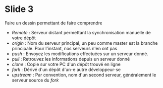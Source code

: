 # Slide 3

Faire un dessin permettant de faire comprendre

- *Remote* : Serveur distant permettant la synchronisation manuelle de votre dépôt
- *origin* : Nom du serveur principal, un peu comme master est la branche principale. Pour l'instant, nos serveurs n'en ont pas
- *push* : Envoyez les modifications effectuées sur un serveur donné.
- *pull* : Retrouvez les informations depuis un serveur donné
- *clone* : Copie sur votre PC d'un dépôt trouvé en ligne
- *fork* : Dérivé d'un dépôt d'un-e autre développeur-se
- *upstream* : Par convention, nom d'un second serveur, généralement le serveur source du *fork*